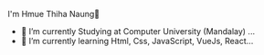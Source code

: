 I'm Hmue Thiha Naung👋





- 🔭 I’m currently Studying at Computer University (Mandalay) ...
- 🌱 I’m currently learning Html, Css, JavaScript, VueJs, React...


